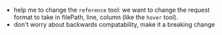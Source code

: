 - help me to change the `reference` tool: we want to change the request format to take in filePath, line, column (like the `hover` tool).
- don't worry about backwards compatability, make it a breaking change
